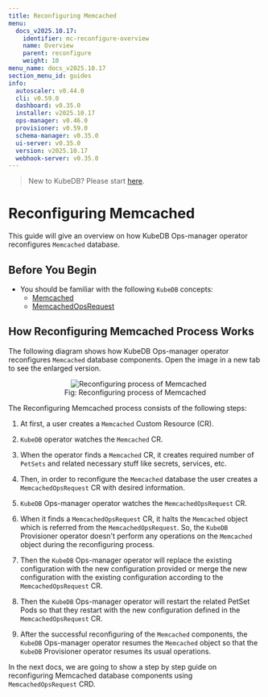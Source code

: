```yaml
---
title: Reconfiguring Memcached
menu:
  docs_v2025.10.17:
    identifier: mc-reconfigure-overview
    name: Overview
    parent: reconfigure
    weight: 10
menu_name: docs_v2025.10.17
section_menu_id: guides
info:
  autoscaler: v0.44.0
  cli: v0.59.0
  dashboard: v0.35.0
  installer: v2025.10.17
  ops-manager: v0.46.0
  provisioner: v0.59.0
  schema-manager: v0.35.0
  ui-server: v0.35.0
  version: v2025.10.17
  webhook-server: v0.35.0
---
```


> New to KubeDB? Please start [here](/docs/v2025.10.17/README).

# Reconfiguring Memcached

This guide will give an overview on how KubeDB Ops-manager operator reconfigures `Memcached` database.

## Before You Begin

- You should be familiar with the following `KubeDB` concepts:
  - [Memcached](/docs/v2025.10.17/guides/memcached/concepts/memcached)
  - [MemcachedOpsRequest](/docs/v2025.10.17/guides/memcached/concepts/memcached-opsrequest)

## How Reconfiguring Memcached Process Works

The following diagram shows how KubeDB Ops-manager operator reconfigures `Memcached` database components. Open the image in a new tab to see the enlarged version.

<figure align="center">
  <img alt="Reconfiguring process of Memcached" src="/docs/v2025.10.17/images/memcached/memcached-reconfigure.png">
<figcaption align="center">Fig: Reconfiguring process of Memcached</figcaption>
</figure>

The Reconfiguring Memcached process consists of the following steps:

1. At first, a user creates a `Memcached` Custom Resource (CR).

2. `KubeDB` operator watches the `Memcached` CR.

3. When the operator finds a `Memcached` CR, it creates required number of `PetSets` and related necessary stuff like secrets, services, etc.

4. Then, in order to reconfigure the `Memcached` database the user creates a `MemcachedOpsRequest` CR with desired information.

5. `KubeDB` Ops-manager operator watches the `MemcachedOpsRequest` CR.

6. When it finds a `MemcachedOpsRequest` CR, it halts the `Memcached` object which is referred from the `MemcachedOpsRequest`. So, the `KubeDB` Provisioner  operator doesn't perform any operations on the `Memcached` object during the reconfiguring process.  

7. Then the `KubeDB` Ops-manager operator will replace the existing configuration with the new configuration provided or merge the new configuration with the existing configuration according to the `MemcachedOpsRequest` CR.

8. Then the `KubeDB` Ops-manager operator will restart the related PetSet Pods so that they restart with the new configuration defined in the `MemcachedOpsRequest` CR.

9. After the successful reconfiguring of the `Memcached` components, the `KubeDB` Ops-manager operator resumes the `Memcached` object so that the `KubeDB` Provisioner  operator resumes its usual operations.

In the next docs, we are going to show a step by step guide on reconfiguring Memcached database components using `MemcachedOpsRequest` CRD.